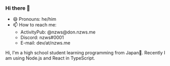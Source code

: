 ### Hi there 👋

- 😄 Pronouns: he/him
- 📫 How to reach me:
  - ActivityPub: @nzws<span>@</span>don.nzws.me
  - Discord: nzws#0001
  - E-mail: dev/at/nzws.me

Hi, I'm a high school student learning programming from Japan🗾. Recently I am using Node.js and React in TypeScript.

